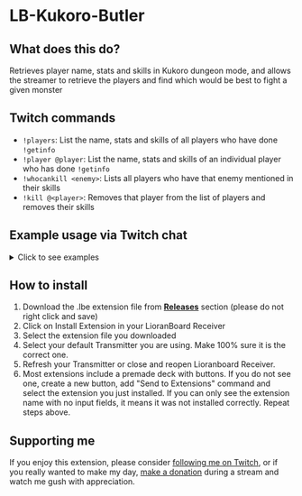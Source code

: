 # LB-Kukoro-Butler
## What does this do?
Retrieves player name, stats and skills in Kukoro dungeon mode, and allows the streamer to retrieve the players and find which would be best to fight a given monster

## Twitch commands
* `!players`: List the name, stats and skills of all players who have done `!getinfo`
* `!player @player`: List the name, stats and skills of an individual player who has done `!getinfo`
* `!whocankill <enemy>`: Lists all players who have that enemy mentioned in their skills
* `!kill @<player>`: Removes that player from the list of players and removes their skills

## Example usage via Twitch chat
<details>
  <summary>Click to see examples</summary>

`!players`
```
@dannyvalz (L: 13, C: 17%, D : 13%): [come back critical hits to enemy troll] & [damage x3 against enemy troll of identical level as you]

@rd_reckless (L: 20, C: 13%, D : 10%): [level +2 all your team if you die by enemy minotaur] & [x1.5 damage against enemy minotaur]

@justspike (L: 15, C: 16%, D : 11%): [100% chance of critical against enemy cyclops if you are the last player alive] & [kill enemy cyclops with one hit if you have 3hp or less]

@mrsvalentinexx (L: 11, C: 11%, D : 11%): [level +1 all your team when you defeat enemy minotaur] & [x0.5 damage against enemy minotaur]
```

`!player @dannyvalz`
```
@dannyvalz (L: 13, C: 17%, D : 13%): [come back critical hits to enemy troll] & [damage x3 against enemy troll of identical level as you]
```

`!whocankill minotaur`
```
@rd_reckless - level +2 all your team if you die by enemy minotaur
@rd_reckless - x1.5 damage against enemy minotaur

@mrsvalentinexx - level +1 all your team when you defeat enemy minotaur
@mrsvalentinexx - x0.5 damage against enemy minotaur
```

`!kill @rd_reckless`
```
o7 @rd_reckless! Thank you for your service.
```

`!whocankill minotaur`
```
@mrsvalentinexx - level +1 all your team when you defeat enemy minotaur
@mrsvalentinexx - x0.5 damage against enemy minotaur
```
</details>


## How to install
1. Download the .lbe extension file from **[Releases](/releases)** section (please do not right click and save) 
2. Click on Install Extension in your LioranBoard Receiver
3. Select the extension file you downloaded 
4. Select your default Transmitter you are using. Make 100% sure it is the correct one. 
5. Refresh your Transmitter or close and reopen Lioranboard Receiver. 
6. Most extensions include a premade deck with buttons. If you do not see one, create a new button, add "Send to Extensions" command and select the extension you just installed. If you can only see the extension name with no input fields, it means it was not installed correctly. Repeat steps above.    

## Supporting me
If you enjoy this extension, please consider [following me on Twitch](https://twitch.tv/dannyvalz), or if you really wanted to make my day, [make a donation](https://streamlabs.com/dannyvalz/tip) during a stream and watch me gush with appreciation. 
